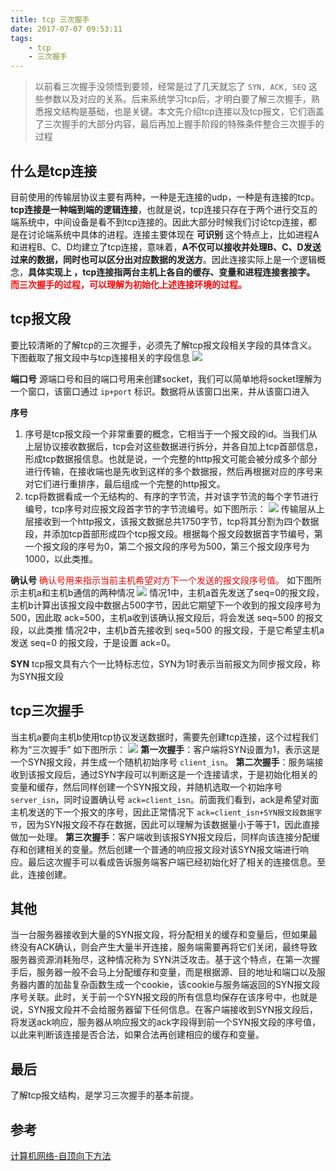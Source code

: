 ```yaml
---
title: tcp 三次握手 
date: 2017-07-07 09:53:11
tags:
    - tcp
    - 三次握手
---
```


> 以前看三次握手没领悟到要领，经常是过了几天就忘了 `SYN, ACK, SEQ` 这些参数以及对应的关系。后来系统学习tcp后，才明白要了解三次握手，熟悉报文结构是基础，也是关键。本文先介绍tcp连接以及tcp报文，它们涵盖了三次握手的大部分内容，最后再加上握手阶段的特殊条件整合三次握手的过程

<!-- more -->

## 什么是tcp连接
目前使用的传输层协议主要有两种，一种是无连接的udp，一种是有连接的tcp。**tcp连接是一种端到端的逻辑连接**，也就是说，tcp连接只存在于两个进行交互的端系统中，中间设备是看不到tcp连接的。因此大部分时候我们讨论tcp连接，都是在讨论端系统中具体的进程。连接主要体现在 **可识别** 这个特点上，比如进程A和进程B、C、D均建立了tcp连接，意味着，**A不仅可以接收并处理B、C、D发送过来的数据，同时也可以区分出对应数据的发送方**。因此连接实际上是一个逻辑概念，**具体实现上 ，tcp连接指两台主机上各自的缓存、变量和进程连接套接字。**  <strong style="color:red">而三次握手的过程，可以理解为初始化上述连接环境的过程。</strong>

## tcp报文段
要比较清晰的了解tcp的三次握手，必须先了解tcp报文段相关字段的具体含义。
下图截取了报文段中与tcp连接相关的字段信息
![](/images/TCP-Connection/tcp-datagram-1.png)

**端口号**
源端口号和目的端口号用来创建socket，我们可以简单地将socket理解为一个窗口，该窗口通过 `ip+port` 标识。数据将从该窗口出来，并从该窗口进入

**序号**
1. 序号是tcp报文段一个非常重要的概念，它相当于一个报文段的id。当我们从上层协议接收数据后，tcp会对这些数据进行拆分，并各自加上tcp首部信息，形成tcp数据报信息。也就是说，一个完整的http报文可能会被分成多个部分进行传输，在接收端也是先收到这样的多个数据报，然后再根据对应的序号来对它们进行重排序，最后组成一个完整的http报文。
2. tcp将数据看成一个无结构的、有序的字节流，并对该字节流的每个字节进行编号，tcp序号对应报文段首字节的字节流编号。如下图所示：
![](/images/TCP-Connection/tcp-seq.png)
传输层从上层接收到一个http报文，该报文数据总共1750字节，tcp将其分割为四个数据段，并添加tcp首部形成四个tcp报文段。根据每个报文段数据首字节编号，第一个报文段的序号为0，第二个报文段的序号为500，第三个报文段序号为1000，以此类推。

**确认号**
<span style="color: red">确认号用来指示当前主机希望对方下一个发送的报文段序号值。</span>
如下图所示主机a和主机b通信的两种情况
![](/images/TCP-Connection/tcp-ack.png)
情况1中，主机a首先发送了seq=0的报文段，主机b计算出该报文段中数据占500字节，因此它期望下一个收到的报文段序号为500，因此取 ack=500，主机a收到该确认报文段后，将会发送 seq=500 的报文段，以此类推
情况2中，主机b首先接收到 seq=500 的报文段，于是它希望主机a发送 seq=0 的报文段，于是设置 ack=0。

**SYN**
tcp报文具有六个一比特标志位，SYN为1时表示当前报文为同步报文段，称为SYN报文段

## tcp三次握手
当主机a要向主机b使用tcp协议发送数据时，需要先创建tcp连接，这个过程我们称为“三次握手”
如下图所示：
![](/images/TCP-Connection/tcp-conn.png)
**第一次握手**：客户端将SYN设置为1，表示这是一个SYN报文段，并生成一个随机初始序号 `client_isn`。
**第二次握手**：服务端接收到该报文段后，通过SYN字段可以判断这是一个连接请求，于是初始化相关的变量和缓存，然后同样创建一个SYN报文段，并随机选取一个初始序号 `server_isn`，同时设置确认号 `ack=client_isn`。前面我们看到，ack是希望对面主机发送的下一个报文的序号，因此正常情况下 `ack=client_isn+SYN报文段数据字节`，因为SYN报文段不存在数据，因此可以理解为该数据量小于等于1，因此直接做加一处理。
**第三次握手**：客户端收到该报SYN报文段后，同样向该连接分配缓存和创建相关的变量。然后创建一个普通的响应报文段对该SYN报文端进行响应。最后这次握手可以看成告诉服务端客户端已经初始化好了相关的连接信息。至此，连接创建。

## 其他
当一台服务器接收到大量的SYN报文段，将分配相关的缓存和变量后，但如果最终没有ACK确认，则会产生大量半开连接，服务端需要再将它们关闭，最终导致服务器资源消耗殆尽，这种情况称为 SYN洪泛攻击。基于这个特点，在第一次握手后，服务器一般不会马上分配缓存和变量，而是根据源、目的地址和端口以及服务器内置的加盐复杂函数生成一个cookie，该cookie与服务端返回的SYN报文段序号关联。此时，关于前一个SYN报文段的所有信息均保存在该序号中，也就是说，SYN报文段并不会给服务器留下任何信息。在客户端接收到SYN报文段后，将发送ack响应，服务器从响应报文的ack字段得到前一个SYN报文段的序号值，以此来判断该连接是否合法，如果合法再创建相应的缓存和变量。

## 最后
了解tcp报文结构，是学习三次握手的基本前提。

## 参考
[计算机网络-自顶向下方法][1]

[1]: https://book.douban.com/subject/26176870/